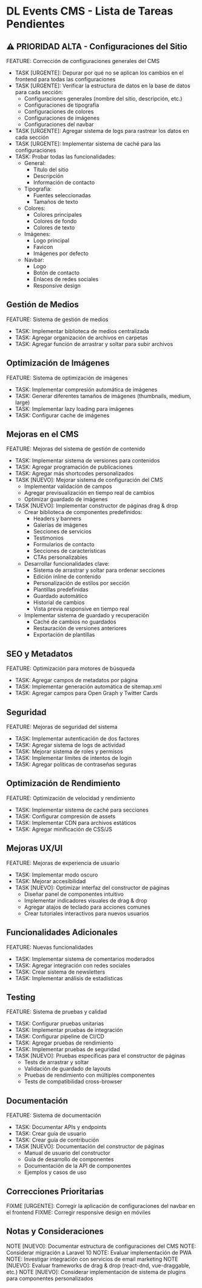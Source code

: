 # DL Events CMS - Lista de Tareas Pendientes

## ⚠️ PRIORIDAD ALTA - Configuraciones del Sitio
FEATURE: Corrección de configuraciones generales del CMS
  - TASK [URGENTE]: Depurar por qué no se aplican los cambios en el frontend para todas las configuraciones
  - TASK [URGENTE]: Verificar la estructura de datos en la base de datos para cada sección:
    * Configuraciones generales (nombre del sitio, descripción, etc.)
    * Configuraciones de tipografía
    * Configuraciones de colores
    * Configuraciones de imágenes
    * Configuraciones del navbar
  - TASK [URGENTE]: Agregar sistema de logs para rastrear los datos en cada sección
  - TASK [URGENTE]: Implementar sistema de caché para las configuraciones
  - TASK: Probar todas las funcionalidades:
    * General:
      - Título del sitio
      - Descripción
      - Información de contacto
    * Tipografía:
      - Fuentes seleccionadas
      - Tamaños de texto
    * Colores:
      - Colores principales
      - Colores de fondo
      - Colores de texto
    * Imágenes:
      - Logo principal
      - Favicon
      - Imágenes por defecto
    * Navbar:
      - Logo
      - Botón de contacto
      - Enlaces de redes sociales
      - Responsive design

## Gestión de Medios
FEATURE: Sistema de gestión de medios
  - TASK: Implementar biblioteca de medios centralizada
  - TASK: Agregar organización de archivos en carpetas
  - TASK: Agregar función de arrastrar y soltar para subir archivos

## Optimización de Imágenes
FEATURE: Sistema de optimización de imágenes
  - TASK: Implementar compresión automática de imágenes
  - TASK: Generar diferentes tamaños de imágenes (thumbnails, medium, large)
  - TASK: Implementar lazy loading para imágenes
  - TASK: Configurar cache de imágenes

## Mejoras en el CMS
FEATURE: Mejoras del sistema de gestión de contenido
  - TASK: Implementar sistema de versiones para contenidos
  - TASK: Agregar programación de publicaciones
  - TASK: Agregar más shortcodes personalizados
  - TASK [NUEVO]: Mejorar sistema de configuración del CMS
    * Implementar validación de campos
    * Agregar previsualización en tiempo real de cambios
    * Optimizar guardado de imágenes
  - TASK [NUEVO]: Implementar constructor de páginas drag & drop
    * Crear biblioteca de componentes predefinidos:
      - Headers y banners
      - Galerías de imágenes
      - Secciones de servicios
      - Testimonios
      - Formularios de contacto
      - Secciones de características
      - CTAs personalizables
    * Desarrollar funcionalidades clave:
      - Sistema de arrastrar y soltar para ordenar secciones
      - Edición inline de contenido
      - Personalización de estilos por sección
      - Plantillas predefinidas
      - Guardado automático
      - Historial de cambios
      - Vista previa responsive en tiempo real
    * Implementar sistema de guardado y recuperación
      - Caché de cambios no guardados
      - Restauración de versiones anteriores
      - Exportación de plantillas

## SEO y Metadatos
FEATURE: Optimización para motores de búsqueda
  - TASK: Agregar campos de metadatos por página
  - TASK: Implementar generación automática de sitemap.xml
  - TASK: Agregar campos para Open Graph y Twitter Cards

## Seguridad
FEATURE: Mejoras de seguridad del sistema
  - TASK: Implementar autenticación de dos factores
  - TASK: Agregar sistema de logs de actividad
  - TASK: Mejorar sistema de roles y permisos
  - TASK: Implementar límites de intentos de login
  - TASK: Agregar políticas de contraseñas seguras

## Optimización de Rendimiento
FEATURE: Optimización de velocidad y rendimiento
  - TASK: Implementar sistema de caché para secciones
  - TASK: Configurar compresión de assets
  - TASK: Implementar CDN para archivos estáticos
  - TASK: Agregar minificación de CSS/JS

## Mejoras UX/UI
FEATURE: Mejoras de experiencia de usuario
  - TASK: Implementar modo oscuro
  - TASK: Mejorar accesibilidad
  - TASK [NUEVO]: Optimizar interfaz del constructor de páginas
    * Diseñar panel de componentes intuitivo
    * Implementar indicadores visuales de drag & drop
    * Agregar atajos de teclado para acciones comunes
    * Crear tutoriales interactivos para nuevos usuarios

## Funcionalidades Adicionales
FEATURE: Nuevas funcionalidades
  - TASK: Implementar sistema de comentarios moderados
  - TASK: Agregar integración con redes sociales
  - TASK: Crear sistema de newsletters
  - TASK: Implementar análisis de estadísticas

## Testing
FEATURE: Sistema de pruebas y calidad
  - TASK: Configurar pruebas unitarias
  - TASK: Implementar pruebas de integración
  - TASK: Configurar pipeline de CI/CD
  - TASK: Agregar pruebas de rendimiento
  - TASK: Implementar pruebas de seguridad
  - TASK [NUEVO]: Pruebas específicas para el constructor de páginas
    * Tests de arrastrar y soltar
    * Validación de guardado de layouts
    * Pruebas de rendimiento con múltiples componentes
    * Tests de compatibilidad cross-browser

## Documentación
FEATURE: Sistema de documentación
  - TASK: Documentar APIs y endpoints
  - TASK: Crear guía de usuario
  - TASK: Crear guía de contribución
  - TASK [NUEVO]: Documentación del constructor de páginas
    * Manual de usuario del constructor
    * Guía de desarrollo de componentes
    * Documentación de la API de componentes
    * Ejemplos y casos de uso

## Correcciones Prioritarias
FIXME [URGENTE]: Corregir la aplicación de configuraciones del navbar en el frontend
FIXME: Corregir responsive design en móviles

## Notas y Consideraciones
NOTE [NUEVO]: Documentar estructura de configuraciones del CMS
NOTE: Considerar migración a Laravel 10
NOTE: Evaluar implementación de PWA
NOTE: Investigar integración con servicios de email marketing
NOTE [NUEVO]: Evaluar frameworks de drag & drop (react-dnd, vue-draggable, etc.)
NOTE [NUEVO]: Considerar implementación de sistema de plugins para componentes personalizados

